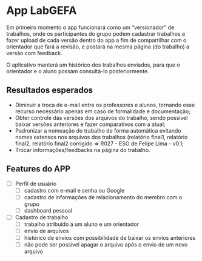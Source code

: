 # App LabGEFA

Em primeiro momento o app funcionará como um “versionador” de trabalhos, onde os participantes do grupo podem cadastrar trabalhos e fazer upload de cada versão dentro do app a fim de compartilhar com o orientador que fará a revisão, e postará na mesma página (do trabalho) a versão com feedback.

O aplicativo manterá um histórico dos trabalhos enviados, para que o orientador e o aluno possam consultá-lo posteriormente.

## Resultados esperados

- Diminuir a troca de e-mail entre os professores e alunos, tornando esse recurso necessário apenas em caso de formalidade e documentação;
- Obter controle das versões dos arquivos do trabalho, sendo possível baixar versões anteriores e fazer comparativos com a atual;
- Padronizar a nomeação do trabalho de forma automática evitando nomes extensos nos arquivos dos trabalhos (relatório final1, relatório final2, relatório final2 corrigido ⇒ R027 - ESO de Felipe Lima - v0.1;
- Trocar informações/feedbacks na página do trabalho.

## Features do APP

- [ ]  Perfil de usuário
    - [ ]  cadastro com e-mail e senha ou Google
    - [ ]  cadastro de informações de relacionamento do membro com o grupo
    - [ ]  dashboard pessoal
- [ ]  Cadastro de trabalho
    - [ ]  trabalho atribuído a um aluno e um orientador
    - [ ]  envio de arquivos
    - [ ]  histórico de envios com possibilidade de baixar os envios anteriores
    - [ ]  não pode ser possível apagar o arquivo após o envio de um novo arquivo